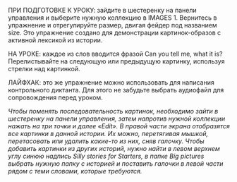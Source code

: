 ПРИ ПОДГОТОВКЕ К УРОКУ: зайдите в шестеренку на панели управления и выберите нужную коллекцию в IMAGES 1. Вернитесь в упражнение и отрегулируйте размер, двигая фейдер под названием size. Это упражнение создано для демонстрации картинок-образов с активной лексикой из истории.

НА УРОКЕ: каждое из слов вводится фразой Can you tell me, what it is? Перелистывайте на следующую или предыдущую картинку, используя стрелки над картинкой.

ЛАЙФХАК: это же упражнение можно использовать для написания контрольного диктанта. Для этого не забудьте выбрать аудиофайл для сопровождения перед уроком.

*Чтобы поменять последовательность картинок, необходимо зайти в шестеренку на панели управления, затем напротив нужной коллекции нажать на три точки и далее «Edit». В правой части экрана отобразятся все картинки в данной истории. Их можно, перетягивая мышкой, перетасовать или удалить какие-то из них, сняв галочку. Чтобы добавить картинки из других историй, нужно найти в левом верхнем углу синюю надпись Silly stories for Starters,  в папке Big pictures выбрать нужную папку с историей и поставить галочки в левой части рядом с теми словами, которые требуются.*
